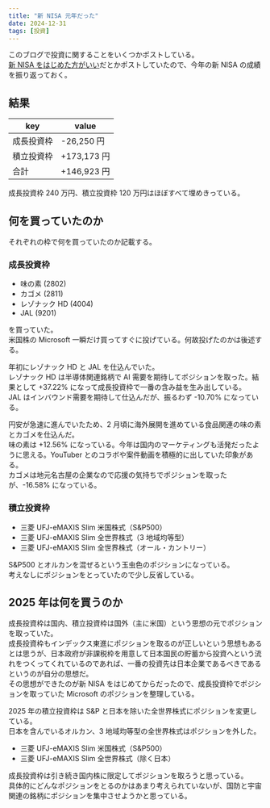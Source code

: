 ```yaml
---
title: "新 NISA 元年だった"
date: 2024-12-31
tags: [投資]
---
```


このブログで投資に関することをいくつかポストしている。  
[新 NISA をはじめた方がいい](https://blog.kzhrk.com/posts/2023/11/25/why-should-you-start-a-new-nisa)だとかポストしていたので、今年の新 NISA の成績を振り返っておく。

## 結果

| key | value |
|------|--------|
| 成長投資枠 | -26,250 円 | 
| 積立投資枠 | +173,173 円 |
| 合計 | +146,923 円 |

成長投資枠 240 万円、積立投資枠 120 万円はほぼすべて埋めきっている。  

## 何を買っていたのか

それぞれの枠で何を買っていたのか記載する。
### 成長投資枠

- 味の素 (2802)
- カゴメ (2811)
- レゾナック HD (4004)
- JAL (9201)

を買っていた。  
米国株の Microsoft 一瞬だけ買ってすぐに投げている。何故投げたのかは後述する。

年初にレゾナック HD と JAL を仕込んでいた。  
レゾナック HD は半導体関連銘柄で AI 需要を期待してポジションを取った。結果として +37.22% になって成長投資枠で一番の含み益を生み出している。  
JAL はインバウンド需要を期待して仕込んだが、振るわず -10.70% になっている。

円安が急速に進んでいたため、2 月頃に海外展開を進めている食品関連の味の素とカゴメを仕込んだ。  
味の素は +12.56% になっている。今年は国内のマーケティングも活発だったように思える。YouTuber とのコラボや案件動画を積極的に出していた印象がある。  
カゴメは地元名古屋の企業なので応援の気持ちでポジションを取ったが、-16.58% になっている。

### 積立投資枠

- 三菱 UFJ-eMAXIS Slim 米国株式（S&P500）
- 三菱 UFJ-eMAXIS Slim 全世界株式（3 地域均等型）
- 三菱 UFJ-eMAXIS Slim 全世界株式（オール・カントリー）

S&P500 とオルカンを混ぜるという玉虫色のポジションになっている。  
考えなしにポジションをとっていたので少し反省している。

## 2025 年は何を買うのか

成長投資枠は国内、積立投資枠は国外（主に米国）という思想の元でポジションを取っていた。  
成長投資枠もインデックス東進にポジションを取るのが正しいという思想もあるとは思うが、日本政府が非課税枠を用意して日本国民の貯蓄から投資へという流れをつくってくれているのであれば、一番の投資先は日本企業であるべきであるというのが自分の思想だ。  
その思想ができたのが新 NISA をはじめてからだったので、成長投資枠でポジションを取っていた Microsoft のポジションを整理している。

2025 年の積立投資枠は S&P と日本を除いた全世界株式にポジションを変更している。  
日本を含んでいるオルカン、3 地域均等型の全世界株式はポジションを外した。

- 三菱 UFJ-eMAXIS Slim 米国株式（S&P500）
- 三菱 UFJ-eMAXIS Slim 全世界株式（除く日本）

成長投資枠は引き続き国内株に限定してポジションを取ろうと思っている。  
具体的にどんなポジションをとるのかはあまり考えられていないが、国防と宇宙関連の銘柄にポジションを集中させようかと思っている。
